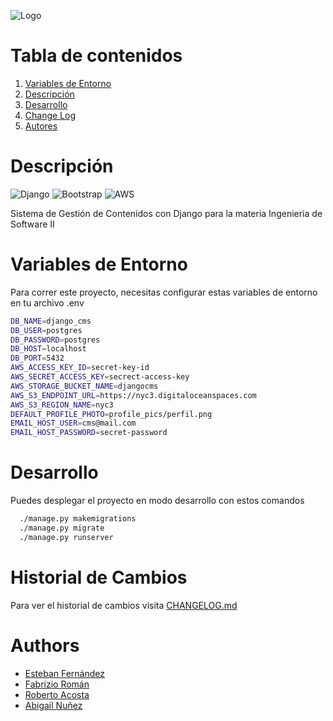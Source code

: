 ![Logo](https://media.licdn.com/dms/image/v2/D4D3DAQGkaNxZbj9YDQ/image-scale_191_1128/image-scale_191_1128/0/1682435019060/facultad_polit_cnica_una_cover?e=1725339600&v=beta&t=RvjnSps0ck_19iHZhgNCrd1L5VMayrtOftZ_7hC6Hlk)

# Tabla de contenidos
1. [ Variables de Entorno ](#variables-de-entorno)
1. [ Descripción ](#descripción)
2. [ Desarrollo ](#desarrollo)
3. [ Change Log ](#historial-de-cambios)
4. [ Autores ](#authors)

# Descripción
![Django](https://img.shields.io/badge/django-000000?style=for-the-badge&logo=django&logoColor=white)
![Bootstrap](https://img.shields.io/badge/bootstrap-000000?style=for-the-badge&logo=bootstrap&logoColor=white)
![AWS](https://img.shields.io/badge/amazon-000000?style=for-the-badge&logo=amazon&logoColor=white)

Sistema de Gestión de Contenidos con Django para la materia Ingenieria de Software II

# Variables de Entorno

Para correr este proyecto, necesitas configurar estas variables de entorno en tu archivo .env

```bash
DB_NAME=django_cms
DB_USER=postgres
DB_PASSWORD=postgres
DB_HOST=localhost
DB_PORT=5432
AWS_ACCESS_KEY_ID=secret-key-id
AWS_SECRET_ACCESS_KEY=secrect-access-key
AWS_STORAGE_BUCKET_NAME=djangocms
AWS_S3_ENDPOINT_URL=https://nyc3.digitaloceanspaces.com
AWS_S3_REGION_NAME=nyc3
DEFAULT_PROFILE_PHOTO=profile_pics/perfil.png
EMAIL_HOST_USER=cms@mail.com
EMAIL_HOST_PASSWORD=secret-password
```

# Desarrollo

Puedes desplegar el proyecto en modo desarrollo con estos comandos

```bash
  ./manage.py makemigrations
  ./manage.py migrate
  ./manage.py runserver
```

# Historial de Cambios

Para ver el historial de cambios visita [CHANGELOG.md](https://github.com/estebanfern/django_cms/tree/main/CHANGELOG.md)


# Authors

- [Esteban Fernández](https://www.github.com/estebanfern)
- [Fabrizio Román](https://www.github.com/fabri10roman)
- [Roberto Acosta](https://www.github.com/robertodayudis)
- [Abigail Nuñez](https://www.github.com/Abinues)
